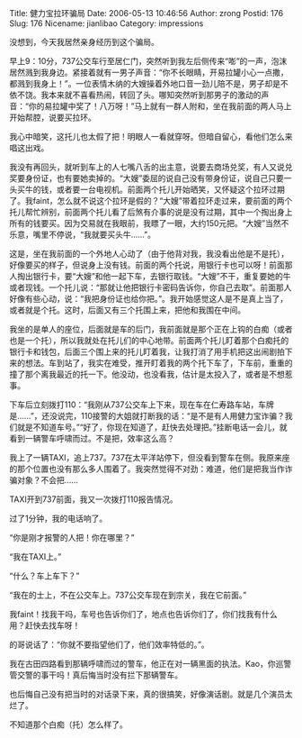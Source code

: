 Title: 健力宝拉环骗局
Date: 2006-05-13 10:46:56
Author: zrong
Postid: 176
Slug: 176
Nicename: jianlibao
Category: impressions

没想到，今天我居然亲身经历到这个骗局。

早上9：10分，737公交车行至居仁门，突然听到我左后侧传来“嘭”的一声，泡沫居然溅到我身边。紧接着就有一男子声音：“你不长眼睛，开易拉罐小心一点撒，都溅到我身上！”。一位表情木纳的大嫂操着外地口音一劲儿陪不是，男子却是不依不饶。我本来就不喜看热闹，转回了头。哪知突然听到那男子的激动的声音：“你的易拉罐中奖了！八万呀！”马上就有一群人附和，坐在我前面的两人马上开始帮腔，说要买拉环。

我心中暗笑，这托儿也太假了把！明眼人一看就穿呀。但暗自留心，看他们怎么来唱这出戏。<!--more|inline-->

我没有再回头，就听到车上的人七嘴八舌的出主意，说要去商场兑奖，有人又说兑奖要身份证，也有要她卖掉的。“大嫂”委屈的说自己没有带身份证，说自己只要一头买牛的钱，或者要一台电视机。前面两个托儿开始晒笑，又怀疑这个拉环过期了。我faint，怎么就不说这个拉环是假的？“大嫂”带着拉环走过来，要前面的两个托儿帮忙辨别，前面两个托儿看了后煞有介事的说是没有过期，其中一个掏出身上所有的钱要买。因为交易就在我眼前，我瞟了一眼，大约150元把。“大嫂”当然不乐意，嘴里不停说，“我就要买头牛……”。

这是，坐在我前面的一个外地人心动了（由于他背对我，我没看出他是不是托），好像要买的样子，但说身上没有钱。前面的两个托说，用银行卡也可以呀！前面那人掏出银行卡，要“大嫂”和他一起下车，去银行取钱。“大嫂”不干，重复要她的牛或者现钱。一个托儿说：“那就让他把银行卡密码告诉你，你自己去取”。前面那人好像有些心动，说：“我把身份证也给你把。”。我开始感觉这人是不是真上当了，或者就是个托。这时，后面又有三个托围上来，把他和我围在中间。

我坐的是单人的座位，后面就是车的后门，我前面就是那个正在上钩的白痴（或者也是一个托），所以我就处在托儿们的中心地带。前面两个托儿盯着那个白痴托的银行卡和钱包，后面三个围上来的托儿盯着我，让我打消了用手机把这出闹剧拍下来的想法。车到站了，我实在难受，推开盯着我的两个托下车了，下车前，重重的撞了那个离我最近的托一下。他没动，也没看我，估计是太投入了，或者是不想惹事。

下车后立刻拨打110：“我刚从737公交车上下来，现在车在仁寿路车站，车牌是......”，还没说完，110接警的大姐就打断我的话：“是不是有人用健力宝诈骗？我们就是不知道车号。”“好了，你现在知道了，赶快去处理把。”挂断电话一会儿，就看到一辆警车呼啸而过。不是把，效率这么高？

我上了一辆TAXI，追上737。737在太平洋站停下，但没看到警车在侧。我原来座的那个位置也没有那么多人围着了。我突然觉得不对劲：难道，他们是把我当作诈骗对象？不会把……

TAXI开到737前面，我又一次拨打110报告情况。

过了1分钟，我的电话响了。

“你是刚才报警的人把！你在哪里？”

“我在TAXI上。”

“什么？车上车下？”

“我在的士上，不在公交车上。737公交车现在到宗关，我在它前面。”

我faint！找我干吗，车号也告诉你们了，地点也告诉你们了，你们找我有什么用？赶快去找车呀！

的哥说话了：“你就不要指望他们了，他们效率特低的。”。

我在古田四路看到那辆呼啸而过的警车，他正在对一辆黑面的执法。Kao，你巡警管交警的事干吗！真后悔当时没有拦下那辆警车。

也后悔自己没有把当时的对话录下来，真的很搞笑，好像演话剧。就是几个演员太烂了。

不知道那个白痴（托）怎么样了。

